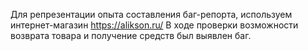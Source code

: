 Для репрезентации опыта составления баг-репорта, используем интернет-магазин https://alikson.ru/ 
В ходе проверки возможности возврата товара и получение средств был выявлен баг.

